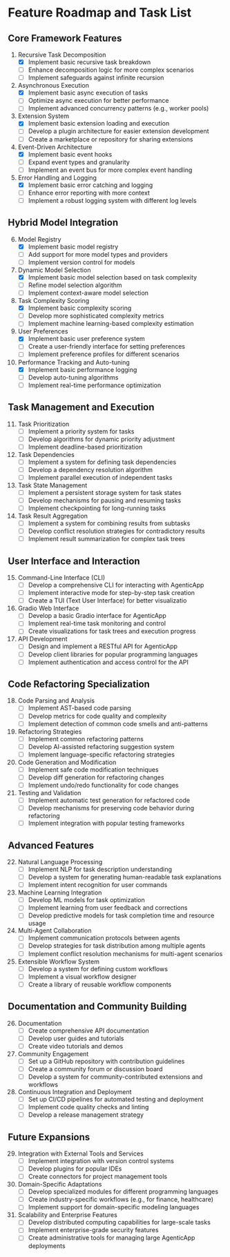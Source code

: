 # Feature Roadmap and Task List

## Core Framework Features

1. Recursive Task Decomposition
   - [x] Implement basic recursive task breakdown
   - [ ] Enhance decomposition logic for more complex scenarios
   - [ ] Implement safeguards against infinite recursion

2. Asynchronous Execution
   - [x] Implement basic async execution of tasks
   - [ ] Optimize async execution for better performance
   - [ ] Implement advanced concurrency patterns (e.g., worker pools)

3. Extension System
   - [x] Implement basic extension loading and execution
   - [ ] Develop a plugin architecture for easier extension development
   - [ ] Create a marketplace or repository for sharing extensions

4. Event-Driven Architecture
   - [x] Implement basic event hooks
   - [ ] Expand event types and granularity
   - [ ] Implement an event bus for more complex event handling

5. Error Handling and Logging
   - [x] Implement basic error catching and logging
   - [ ] Enhance error reporting with more context
   - [ ] Implement a robust logging system with different log levels

## Hybrid Model Integration

6. Model Registry
   - [x] Implement basic model registry
   - [ ] Add support for more model types and providers
   - [ ] Implement version control for models

7. Dynamic Model Selection
   - [x] Implement basic model selection based on task complexity
   - [ ] Refine model selection algorithm
   - [ ] Implement context-aware model selection

8. Task Complexity Scoring
   - [x] Implement basic complexity scoring
   - [ ] Develop more sophisticated complexity metrics
   - [ ] Implement machine learning-based complexity estimation

9. User Preferences
   - [x] Implement basic user preference system
   - [ ] Create a user-friendly interface for setting preferences
   - [ ] Implement preference profiles for different scenarios

10. Performance Tracking and Auto-tuning
    - [x] Implement basic performance logging
    - [ ] Develop auto-tuning algorithms
    - [ ] Implement real-time performance optimization

## Task Management and Execution

11. Task Prioritization
    - [ ] Implement a priority system for tasks
    - [ ] Develop algorithms for dynamic priority adjustment
    - [ ] Implement deadline-based prioritization

12. Task Dependencies
    - [ ] Implement a system for defining task dependencies
    - [ ] Develop a dependency resolution algorithm
    - [ ] Implement parallel execution of independent tasks

13. Task State Management
    - [ ] Implement a persistent storage system for task states
    - [ ] Develop mechanisms for pausing and resuming tasks
    - [ ] Implement checkpointing for long-running tasks

14. Task Result Aggregation
    - [ ] Implement a system for combining results from subtasks
    - [ ] Develop conflict resolution strategies for contradictory results
    - [ ] Implement result summarization for complex task trees

## User Interface and Interaction

15. Command-Line Interface (CLI)
    - [ ] Develop a comprehensive CLI for interacting with AgenticApp
    - [ ] Implement interactive mode for step-by-step task creation
    - [ ] Create a TUI (Text User Interface) for better visualizatio

16. Gradio Web Interface
    - [ ] Develop a basic Gradio interface for AgenticApp
    - [ ] Implement real-time task monitoring and control
    - [ ] Create visualizations for task trees and execution progress

17. API Development
    - [ ] Design and implement a RESTful API for AgenticApp
    - [ ] Develop client libraries for popular programming languages
    - [ ] Implement authentication and access control for the API

## Code Refactoring Specialization

18. Code Parsing and Analysis
    - [ ] Implement AST-based code parsing
    - [ ] Develop metrics for code quality and complexity
    - [ ] Implement detection of common code smells and anti-patterns

19. Refactoring Strategies
    - [ ] Implement common refactoring patterns
    - [ ] Develop AI-assisted refactoring suggestion system
    - [ ] Implement language-specific refactoring strategies

20. Code Generation and Modification
    - [ ] Implement safe code modification techniques
    - [ ] Develop diff generation for refactoring changes
    - [ ] Implement undo/redo functionality for code changes

21. Testing and Validation
    - [ ] Implement automatic test generation for refactored code
    - [ ] Develop mechanisms for preserving code behavior during refactoring
    - [ ] Implement integration with popular testing frameworks

## Advanced Features

22. Natural Language Processing
    - [ ] Implement NLP for task description understanding
    - [ ] Develop a system for generating human-readable task explanations
    - [ ] Implement intent recognition for user commands

23. Machine Learning Integration
    - [ ] Develop ML models for task optimization
    - [ ] Implement learning from user feedback and corrections
    - [ ] Develop predictive models for task completion time and resource usage

24. Multi-Agent Collaboration
    - [ ] Implement communication protocols between agents
    - [ ] Develop strategies for task distribution among multiple agents
    - [ ] Implement conflict resolution mechanisms for multi-agent scenarios

25. Extensible Workflow System
    - [ ] Develop a system for defining custom workflows
    - [ ] Implement a visual workflow designer
    - [ ] Create a library of reusable workflow components

## Documentation and Community Building

26. Documentation
    - [ ] Create comprehensive API documentation
    - [ ] Develop user guides and tutorials
    - [ ] Create video tutorials and demos

27. Community Engagement
    - [ ] Set up a GitHub repository with contribution guidelines
    - [ ] Create a community forum or discussion board
    - [ ] Develop a system for community-contributed extensions and workflows

28. Continuous Integration and Deployment
    - [ ] Set up CI/CD pipelines for automated testing and deployment
    - [ ] Implement code quality checks and linting
    - [ ] Develop a release management strategy

## Future Expansions

29. Integration with External Tools and Services
    - [ ] Implement integration with version control systems
    - [ ] Develop plugins for popular IDEs
    - [ ] Create connectors for project management tools

30. Domain-Specific Adaptations
    - [ ] Develop specialized modules for different programming languages
    - [ ] Create industry-specific workflows (e.g., for finance, healthcare)
    - [ ] Implement support for domain-specific modeling languages

31. Scalability and Enterprise Features
    - [ ] Develop distributed computing capabilities for large-scale tasks
    - [ ] Implement enterprise-grade security features
    - [ ] Create administrative tools for managing large AgenticApp deployments
